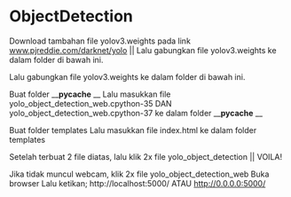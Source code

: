 # ObjectDetection
Download tambahan file yolov3.weights pada link www.pjreddie.com/darknet/yolo 
|| Lalu gabungkan file yolov3.weights ke dalam folder di bawah ini. 

Lalu gabungkan file yolov3.weights ke dalam folder di bawah ini. 

Buat folder ______pycache____ __
Lalu masukkan file yolo_object_detection_web.cpython-35 DAN yolo_object_detection_web.cpython-37 ke dalam folder ______pycache____ __

Buat folder templates
Lalu masukkan file index.html ke dalam folder templates

Setelah terbuat 2 file diatas, lalu klik 2x file yolo_object_detection
|| VOILA! 

Jika tidak muncul webcam, klik 2x file yolo_object_detection_web
Buka browser
Lalu ketikan; http://localhost:5000/
ATAU
http://0.0.0.0:5000/
